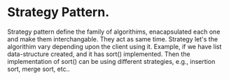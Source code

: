 # Strategy Pattern.

Strategy pattern define the family of algorithims, enacapsulated each one and make them interchangable. They act as same time. Strategy let's the algorithim vary depending upon the client using it.
Example, if we have list data-structure created, and it has sort() implemented. Then the implementation of sort() can be using different strategies, e.g., insertion sort, merge sort, etc..